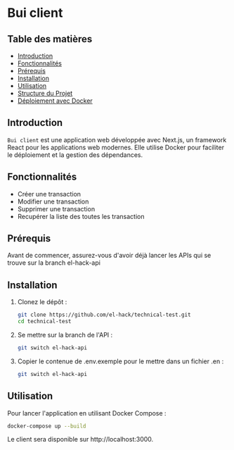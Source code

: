 # Bui client



## Table des matières

- [Introduction](#introduction)
- [Fonctionnalités](#fonctionnalités)
- [Prérequis](#prérequis)
- [Installation](#installation)
- [Utilisation](#utilisation)
- [Structure du Projet](#structure-du-projet)
- [Déploiement avec Docker](#déploiement-avec-docker)

## Introduction

`Bui client` est une application web développée avec Next.js, un framework React pour les applications web modernes. Elle utilise Docker pour faciliter le déploiement et la gestion des dépendances.

## Fonctionnalités

- Créer une transaction
- Modifier une transaction
- Supprimer une transaction
- Recupérer la liste des toutes les transaction

## Prérequis

Avant de commencer, assurez-vous d'avoir déjà lancer les APIs qui se trouve sur la branch el-hack-api


## Installation

1. Clonez le dépôt :
   ```sh
   git clone https://github.com/el-hack/technical-test.git
   cd technical-test
   ```


2. Se mettre sur la branch de l'API :
   ```sh
   git switch el-hack-api
   ```


2. Copier le contenue de .env.exemple pour le mettre dans un fichier .en :
   ```sh
   git switch el-hack-api
   ```


## Utilisation

Pour lancer l'application en utilisant Docker Compose :
```bash
docker-compose up --build
```

Le client sera disponible sur http://localhost:3000.